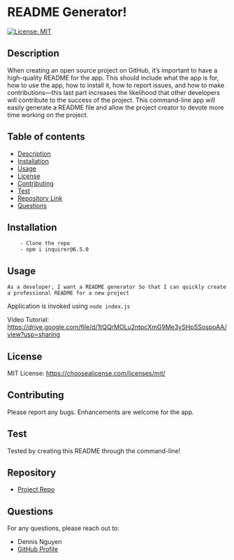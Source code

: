 # README Generator!
  [![License: MIT](https://img.shields.io/badge/License-MIT-yellow.svg)](https://opensource.org/licenses/MIT)
  ## Description 
  When creating an open source project on GitHub, it’s important to have a high-quality README for the app. This should include what the app is for, how to use the app, how to install it, how to report issues, and how to make contributions—this last part increases the likelihood that other developers will contribute to the success of the project. This command-line app will easily generate a README file and allow the project creator to devote more time working on the project.
  ## Table of contents
  - [Description](#description)
  - [Installation](#installation)
  - [Usage](#usage)
  - [License](#license)
  - [Contributing](#contributing)
  - [Test](#test)
  - [Repository Link](#repository)
  - [Questions](#questions) 
  ## Installation
        - Clone the repo
        - npm i inquirer@6.5.0
  ## Usage
    As a developer, I want a README generator So that I can quickly create a professional README for a new project
  
  Application is invoked using `node index.js`
  
  Video Tutorial: https://drive.google.com/file/d/1tQQrMOLu2ntpcXmG9Me3ySHpSSospoAA/view?usp=sharing
  
  ## License
  MIT License: https://choosealicense.com/licenses/mit/
  ## Contributing
  Please report any bugs. Enhancements are welcome for the app.
  ## Test
  Tested by creating this README through the command-line!
  ## Repository
  - [Project Repo](https://github.com/dnsnguy08/readme_generator)
  ## Questions
  For any questions, please reach out to:
  - Dennis Nguyen
  - [GitHub Profile](https://github.com/dnsnguy08)
